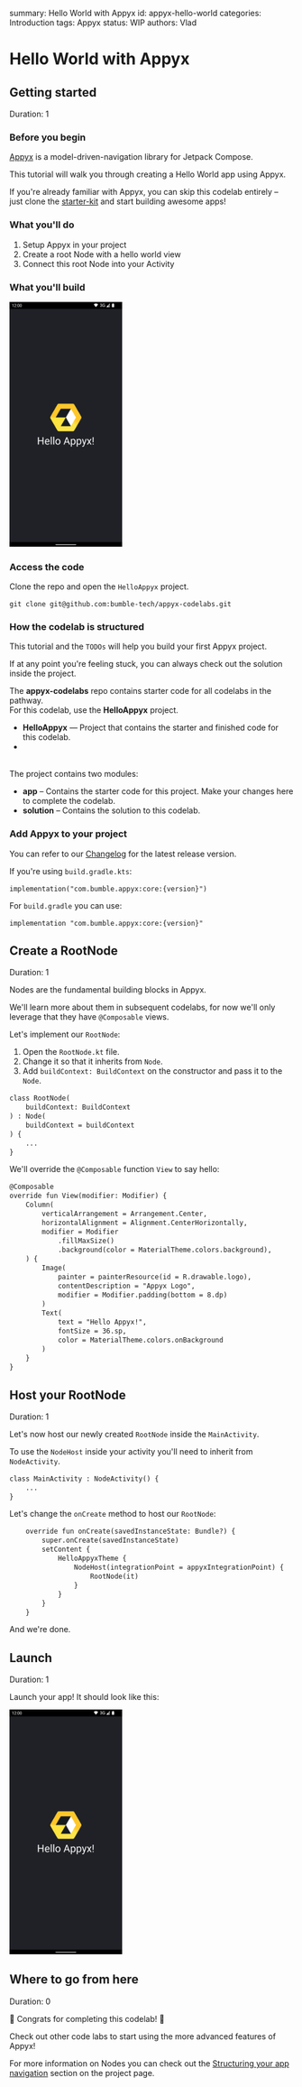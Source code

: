 summary: Hello World with Appyx
id: appyx-hello-world
categories: Introduction
tags: Appyx
status: WIP
authors: Vlad

# Hello World with Appyx

<!-- ------------------------ -->
## Getting started
Duration: 1

### Before you begin

[Appyx](https://bumble-tech.github.io/appyx/) is a model-driven-navigation library for Jetpack Compose.

This tutorial will walk you through creating a Hello World app using Appyx.

If you're already familiar with Appyx, you can skip this codelab entirely – just clone the [starter-kit](https://github.com/bumble-tech/appyx-starter-kit) and start building awesome apps!


### What you'll do

1. Setup Appyx in your project
2. Create a root Node with a hello world view
3. Connect this root Node into your Activity


### What you'll build

<img src="assets/hello_appyx_1.png" alt="demo" width="200"/>


### Access the code

Clone the repo and open the `HelloAppyx` project.

```
git clone git@github.com:bumble-tech/appyx-codelabs.git

```


### How the codelab is structured

This tutorial and the `TODOs` will help you build your first Appyx project.

If at any point you're feeling stuck, you can always check out the solution inside the project.

<aside>The <strong>appyx-codelabs</strong> repo contains starter code for all codelabs in the pathway.<br/>
For this codelab, use the <strong>HelloAppyx</strong> project.
<ul>
<li><strong>HelloAppyx</strong> — Project that contains the starter and finished code for this codelab.<li>
</ul>
<br/>
The project contains two modules:<br/>
<ul>
<li><strong>app</strong> – Contains the starter code for this project. Make your changes here to complete the codelab.</li>
<li><strong>solution</strong> – Contains the solution to this codelab.</li>
</ul>
</aside>


### Add Appyx to your project

You can refer to our [Changelog](https://bumble-tech.github.io/appyx/releases/changelog/) for the latest release version.

If you're using `build.gradle.kts`:
```
implementation("com.bumble.appyx:core:{version}")

```

For `build.gradle` you can use:
```
implementation "com.bumble.appyx:core:{version}"

```


<!-- ------------------------ -->
## Create a RootNode
Duration: 1

Nodes are the fundamental building blocks in Appyx. 

We'll learn more about them in subsequent codelabs, for now we'll only leverage that they have `@Composable` views.    

Let's implement our `RootNode`:


1. Open the `RootNode.kt` file. 
2. Change it so that it inherits from `Node`.
3. Add `buildContext: BuildContext` on the constructor and pass it to the `Node`.

```
class RootNode(
    buildContext: BuildContext
) : Node(
    buildContext = buildContext
) {
    ...
}

```

We'll override the `@Composable` function `View` to say hello:

```
@Composable
override fun View(modifier: Modifier) {
    Column(
        verticalArrangement = Arrangement.Center,
        horizontalAlignment = Alignment.CenterHorizontally,
        modifier = Modifier
            .fillMaxSize()
            .background(color = MaterialTheme.colors.background),
    ) {
        Image(
            painter = painterResource(id = R.drawable.logo),
            contentDescription = "Appyx Logo",
            modifier = Modifier.padding(bottom = 8.dp)
        )
        Text(
            text = "Hello Appyx!",
            fontSize = 36.sp,
            color = MaterialTheme.colors.onBackground
        )
    }
}

```

<!-- ------------------------ -->
## Host your RootNode
Duration: 1

Let's now host our newly created `RootNode` inside the `MainActivity`.

To use the `NodeHost` inside your activity you'll need to inherit from `NodeActivity`.

```
class MainActivity : NodeActivity() {
    ...
}
```

Let's change the `onCreate` method to host our `RootNode`:

```
    override fun onCreate(savedInstanceState: Bundle?) {
        super.onCreate(savedInstanceState)
        setContent {
            HelloAppyxTheme {
                NodeHost(integrationPoint = appyxIntegrationPoint) {
                    RootNode(it)
                }
            }
        }
    }
```

And we're done.


<!-- ------------------------ -->
## Launch
Duration: 1

Launch your app! It should look like this:

<img src="assets/hello_appyx_1.png" alt="demo" width="200"/>


<!-- ------------------------ -->
## Where to go from here
Duration: 0

🎉 Congrats for completing this codelab! 🎉

Check out other code labs to start using the more advanced features of Appyx!

For more information on Nodes you can check out the [Structuring your app navigation](https://bumble-tech.github.io/appyx/apps/structure/) section on the project page.
